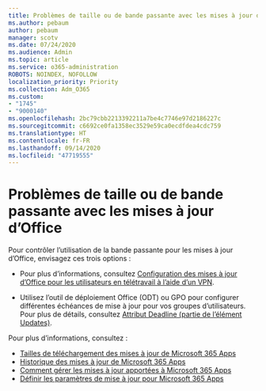 ```yaml
---
title: Problèmes de taille ou de bande passante avec les mises à jour d’Office
ms.author: pebaum
author: pebaum
manager: scotv
ms.date: 07/24/2020
ms.audience: Admin
ms.topic: article
ms.service: o365-administration
ROBOTS: NOINDEX, NOFOLLOW
localization_priority: Priority
ms.collection: Adm_O365
ms.custom:
- "1745"
- "9000140"
ms.openlocfilehash: 2bc79cbb2213392211a7be4c7746e97d2186227c
ms.sourcegitcommit: c6692ce0fa1358ec3529e59ca0ecdfdea4cdc759
ms.translationtype: HT
ms.contentlocale: fr-FR
ms.lasthandoff: 09/14/2020
ms.locfileid: "47719555"
---
```

# <a name="size-or-bandwidth-concerns-with-office-updates"></a>Problèmes de taille ou de bande passante avec les mises à jour d’Office

Pour contrôler l’utilisation de la bande passante pour les mises à jour d’Office, envisagez ces trois options :

-   Pour plus d’informations, consultez [Configuration des mises à jour d’Office pour les utilisateurs en télétravail à l’aide d’un VPN](https://techcommunity.microsoft.com/t5/office-365-blog/configuring-office-365-proplus-updates-for-remote-workers-using/ba-p/1253491).  
    
-   Utilisez l’outil de déploiement Office (ODT) ou GPO pour configurer différentes échéances de mise à jour pour vos groupes d’utilisateurs. Pour plus de détails, consultez [Attribut Deadline (partie de l’élément Updates)](https://docs.microsoft.com/deployoffice/configuration-options-for-the-office-2016-deployment-tool#deadline-attribute-part-of-updates-element).
    
Pour plus d’informations, consultez :  
- [Tailles de téléchargement des mises à jour de Microsoft 365 Apps](https://docs.microsoft.com/officeupdates/download-sizes-office365-proplus-updates)  
- [Historique des mises à jour de Microsoft 365 Apps](https://docs.microsoft.com/officeupdates/update-history-microsoft365-apps-by-date)  
- [Comment gérer les mises à jour apportées à Microsoft 365 Apps](https://docs.microsoft.com/deployoffice/choose-how-manage-updates-microsoft-365-apps)  
- [Définir les paramètres de mise à jour pour Microsoft 365 Apps](https://docs.microsoft.com/deployoffice/configure-update-settings-microsoft-365-apps)